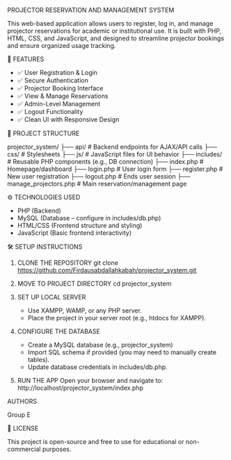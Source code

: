 PROJECTOR RESERVATION AND MANAGEMENT SYSTEM

This web-based application allows users to register, log in, and manage projector reservations for academic or institutional use. It is built with PHP, HTML, CSS, and JavaScript, and designed to streamline projector bookings and ensure organized usage tracking.

🚀 FEATURES

- ✅ User Registration & Login
- ✅ Secure Authentication
- ✅ Projector Booking Interface
- ✅ View & Manage Reservations
- ✅ Admin-Level Management
- ✅ Logout Functionality
- ✅ Clean UI with Responsive Design

📁 PROJECT STRUCTURE

projector_system/
├── api/                    # Backend endpoints for AJAX/API calls
├── css/                    # Stylesheets
├── js/                     # JavaScript files for UI behavior
├── includes/               # Reusable PHP components (e.g., DB connection)
├── index.php               # Homepage/dashboard
├── login.php               # User login form
├── register.php            # New user registration
├── logout.php              # Ends user session
├── manage_projectors.php   # Main reservation/management page

⚙️ TECHNOLOGIES USED

- PHP (Backend)
- MySQL (Database – configure in includes/db.php)
- HTML/CSS (Frontend structure and styling)
- JavaScript (Basic frontend interactivity)

🛠️ SETUP INSTRUCTIONS

1. CLONE THE REPOSITORY
   git clone https://github.com/Firdausabdallahkabah/projector_system.git

2. MOVE TO PROJECT DIRECTORY
   cd projector_system

3. SET UP LOCAL SERVER
   - Use XAMPP, WAMP, or any PHP server.
   - Place the project in your server root (e.g., htdocs for XAMPP).

4. CONFIGURE THE DATABASE
   - Create a MySQL database (e.g., projector_system)
   - Import SQL schema if provided (you may need to manually create tables).
   - Update database credentials in includes/db.php.

5. RUN THE APP
   Open your browser and navigate to:
   http://localhost/projector_system/index.php

 AUTHORS

Group E


📜 LICENSE

This project is open-source and free to use for educational or non-commercial purposes.
